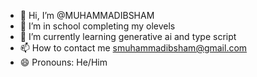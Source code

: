 - 👋 Hi, I’m @MUHAMMADIBSHAM
- 👀 I’m in school completing my olevels
- 🌱 I’m currently learning generative ai and type script
- 📫 How to contact me smuhammadibsham@gmail.com
- 😄 Pronouns: He/Him

<!---
MUHAMMADIBSHAM/MUHAMMADIBSHAM is a ✨ special ✨ repository because its `README.md` (this file) appears on your GitHub profile.
You can click the Preview link to take a look at your changes.
--->
